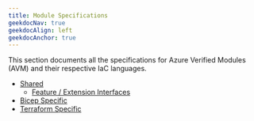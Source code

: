```yaml
---
title: Module Specifications
geekdocNav: true
geekdocAlign: left
geekdocAnchor: true
---
```


This section documents all the specifications for Azure Verified Modules (AVM) and their respective IaC languages.

- [Shared](/Azure-Verified-Modules/specs/shared)
  - [Feature / Extension Interfaces](/Azure-Verified-Modules/specs/shared/interfaces)
- [Bicep Specific](/Azure-Verified-Modules/specs/bicep)
- [Terraform Specific](/Azure-Verified-Modules/specs/terraform)